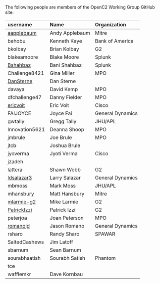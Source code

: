 The following people are members of the OpenC2 Working Group GitHub site:

username | Name         | Organization
:-----   | :-----       | :-----
[aapplebaum](https://github.com/aaplebaum) | Andy Applebaum | Mitre
behobu | Kenneth Kaye | Bank of America
bkolbay | Brian Kolbay | G2
blakeamoore | Blake Moore | Splunk
[Bshahbaz](https://github.com/Bshahbaz) | Bani Shahbaz | Splunk
Challenge8421 | Gina Miller | MPO
[DanSterne](https://github.com/dansterne) | Dan Sterne |
davaya | David Kemp | MPO
dfchallenge47 | Danny Fielder | MPO
[ericvoit](https://github.com/ericvoit) | Eric Voit | Cisco
FAIJOYCE | Joyce Fai | General Dynamics
gwtally | Gregg Tally | JHU/APL
Innovation5621 | Deanna Shoop | MPO
jmbrule | Joe Brule | MPO
jtcb | Joshua Brule | 
jyoverma | Jyoti Verma | Cisco
jzadeh | |
lattera | Shawn Webb | G2
[ldsalazar3](https://github.com/ldsalazar3) | Larry Salazar | General Dynamics
mbmoss | Mark Moss | JHU/APL
mhansbury | Matt Hansbury | Mitre
[mlarmie-g2](https://github.com/mlarmie-g2) | Mike Larmie | G2
[PatrickIzzi](https://github.com/PatrickIzzi) | Patrick Izzi | G2
peterjoa | Joan Peterson | MPO
[romanojd](https://github.com/romanojd) | Jason Romano | General Dynamics
rsharo | Randy Sharo | SPAWAR
SaltedCashews | Jim Latoff | 
sbarnum | Sean Barnum |
sourabhsatish | Sourabh Satish | Phantom
tce | |
wafflemkr | Dave Kornbau | 
